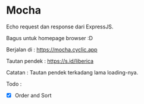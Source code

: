 # Mocha

Echo request dan response dari ExpressJS.

Bagus untuk homepage browser :D

Berjalan di : <https://mocha.cyclic.app>

Tautan pendek : <https://s.id/liberica>

Catatan : Tautan pendek terkadang lama loading-nya.

Todo :

- [x] Order and Sort
